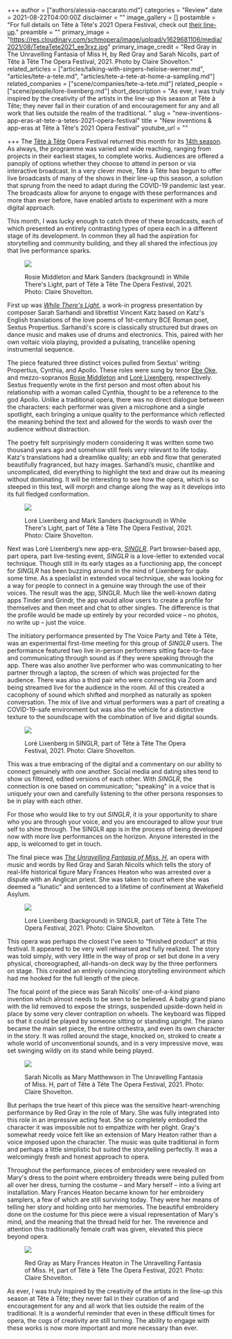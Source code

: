 +++
author = ["authors/alessia-naccarato.md"]
categories = "Review"
date = 2021-08-22T04:00:00Z
disclaimer = ""
image_gallery = []
postamble = "For full details on Tête à Tête's 2021 Opera Festival, check out [their line-up](https://www.tete-a-tete.org.uk/festival/tete-a-tete-the-opera-festival-2021/)."
preamble = ""
primary_image = "https://res.cloudinary.com/schmopera/image/upload/v1629681106/media/2021/08/TeteaTete2021_ee3rxz.jpg"
primary_image_credit = "Red Gray in The Unravelling Fantasia of Miss H, by Red Gray and Sarah Nicolls, part of Tête à Tête The Opera Festival, 2021. Photo by Claire Shovelton."
related_articles = ["articles/talking-with-singers-heloise-werner.md", "articles/tete-a-tete.md", "articles/tete-a-tete-at-home-a-sampling.md"]
related_companies = ["scene/companies/tete-a-tete.md"]
related_people = ["scene/people/lore-lixenberg.md"]
short_description = "As ever, I was truly inspired by the creativity of the artists in the line-up this season at Tête à Tête; they never fail in their curation of and encouragement for any and all work that lies outside the realm of the traditional. "
slug = "new-inventions-app-eras-at-tete-a-tetes-2021-opera-festival"
title = "New inventions & app-eras at Tête à Tête's 2021 Opera Festival"
youtube_url = ""

+++
The [Tête à Tête](/scene/companies/tete-a-tete/) Opera Festival returned this month for its [14th season](https://www.tete-a-tete.org.uk/festival/tete-a-tete-the-opera-festival-2021/). As always, the programme was varied and wide reaching, ranging from projects in their earliest stages, to complete works. Audiences are offered a panoply of options whether they choose to attend in person or via interactive broadcast. In a very clever move, Tête à Tête has begun to offer live broadcasts of many of the shows in their line-up this season, a solution that sprung from the need to adapt during the COVID-19 pandemic last year. The broadcasts allow for anyone to engage with these performances and more than ever before, have enabled artists to experiment with a more digital approach.

This month, I was lucky enough to catch three of these broadcasts, each of which presented an entirely contrasting types of opera each in a different stage of its development. In common they all had the aspiration for storytelling and community building, and they all shared the infectious joy that live performance sparks.

<figure data-type="image">

![](https://res.cloudinary.com/schmopera/image/upload/v1629674923/media/2021/08/TeteaTete_WhileTheresLight_2_ClaireShovelton_icwuou.jpg)

<figcaption>Rosie Middleton and Mark Sanders (background) in While There's Light, part of Tête à Tête The Opera Festival, 2021. Photo: Claire Shovelton.</figcaption>

</figure>

First up was [_While There's Light_](https://www.tete-a-tete.org.uk/event/while-theres-light-ib/), a work-in progress presentation by composer Sarah Sarhandi and librettist Vincent Katz based on Katz's English translations of the love poems of 1st-century BCE Roman poet, Sextus Propertius. Sarhandi's score is classically structured but draws on dance music and makes use of drums and electronics. This, paired with her own voltaic viola playing, provided a pulsating, trancelike opening instrumental sequence.

The piece featured three distinct voices pulled from Sextus' writing: Propertius, Cynthia, and Apollo. These roles were sung by tenor [Ebe Oke](/scene/people/ebe-oke/), and mezzo-sopranos [Rosie Middleton](/scene/people/rosie-middleton/) and [Loré Lixenberg](/scene/people/lore-lixenberg/), respectively. Sextus frequently wrote in the first person and most often about his relationship with a woman called Cynthia, thought to be a reference to the god Apollo. Unlike a traditional opera, there was no direct dialogue between the characters: each performer was given a microphone and a single spotlight, each bringing a unique quality to the performance which reflected the meaning behind the text and allowed for the words to wash over the audience without distraction.

The poetry felt surprisingly modern considering it was written some two thousand years ago and somehow still feels very relevant to life today. Katz's translations had a dreamlike quality; an ebb and flow that generated beautifully fragranced, but hazy images. Sarhandi’s music, chantlike and uncomplicated, did everything to highlight the text and draw out its meaning without dominating. It will be interesting to see how the opera, which is so steeped in this text, will morph and change along the way as it develops into its full fledged conformation.

<figure data-type="image">

![](https://res.cloudinary.com/schmopera/image/upload/v1629674931/media/2021/08/TeteaTete_WhileTheresLight_1_ClaireShovelton_hrj8c3.jpg)

<figcaption>Loré Lixenberg and Mark Sanders (background) in While There's Light, part of Tête à Tête The Opera Festival, 2021. Photo: Claire Shovelton.</figcaption>

</figure>

Next was Loré Lixenberg’s new app-era, [_SINGLR_](https://cockpitdirect.gn.apc.org/show/singlr). Part browser-based app, part opera, part live-testing event, _SINGLR_ is a love-letter to extended vocal technique. Though still in its early stages as a functioning app, the concept for _SINGLR_ has been buzzing around in the mind of Lixenberg for quite some time. As a specialist in extended vocal technique, she was looking for a way for people to connect in a genuine way through the use of their voices. The result was the app, SINGLR. Much like the well-known dating apps Tinder and Grindr, the app would allow users to create a profile for themselves and then meet and chat to other singles. The difference is that the profile would be made up entirely by your recorded voice – no photos, no write up – just the voice.

The initiatory performance presented by The Voice Party and Tête à Tête, was an experimental first-time meeting for this group of _SINGLR_ users. The performance featured two live in-person performers sitting face-to-face and communicating through sound as if they were speaking through the app. There was also another live performer who was communicating to her partner through a laptop, the screen of which was projected for the audience. There was also a third pair who were connecting via Zoom and being streamed live for the audience in the room. All of this created a cacophony of sound which shifted and morphed as naturally as spoken conversation. The mix of live and virtual performers was a part of creating a COVID-19-safe environment but was also the vehicle for a distinctive texture to the soundscape with the combination of live and digital sounds.

<figure data-type="image">

![](https://res.cloudinary.com/schmopera/image/upload/v1629675370/media/2021/08/TeteaTete_Singlr_1_ClaireShovelton_i2pb1w.jpg)

<figcaption>Loré Lixenberg in SINGLR, part of Tête à Tête The Opera Festival, 2021. Photo: Claire Shovelton.</figcaption>

</figure>

This was a true embracing of the digital and a commentary on our ability to connect genuinely with one another. Social media and dating sites tend to show us filtered, edited versions of each other. With _SINGLR_, the connection is one based on communication; "speaking" in a voice that is uniquely your own and carefully listening to the other persons responses to be in play with each other.

For those who would like to try out _SINGLR_, it is your opportunity to share who you are through your voice, and you are encouraged to allow your true self to shine through. The SINGLR app is in the process of being developed now with more live performances on the horizon. Anyone interested in the app, is welcomed to get in touch.

The final piece was [_The Unravelling Fantasia of Miss. H_](https://www.tete-a-tete.org.uk/event/the-unravelling-fantasia-of-miss-h-live/), an opera with music and words by Red Gray and Sarah Nicolls which tells the story of real-life historical figure Mary Frances Heaton who was arrested over a dispute with an Anglican priest. She was taken to court where she was deemed a "lunatic" and sentenced to a lifetime of confinement at Wakefield Asylum.

<figure data-type="image">

![](https://res.cloudinary.com/schmopera/image/upload/v1629675395/media/2021/08/TeteaTete_Singlr_2_ClaireShovelton_s5snmw.jpg)

<figcaption>Loré Lixenberg (background) in SINGLR, part of Tête à Tête The Opera Festival, 2021. Photo: Claire Shovelton.</figcaption>

</figure>

This opera was perhaps the closest I've seen to "finished product" at this festival. It appeared to be very well rehearsed and fully realized. The story was told simply, with very little in the way of prop or set but done in a very physical, choreographed, all-hands-on deck way by the three performers on stage. This created an entirely convincing storytelling environment which had me hooked for the full length of the piece.

The focal point of the piece was Sarah Nicolls' one-of-a-kind piano invention which almost needs to be seen to be believed. A baby grand piano with the lid removed to expose the strings, suspended upside-down held in place by some very clever contraption on wheels. The keyboard was flipped so that it could be played by someone sitting or standing upright. The piano became the main set piece, the entire orchestra, and even its own character in the story. It was rolled around the stage, knocked on, stroked to create a whole world of unconventional sounds, and in a very impressive move, was set swinging wildly on its stand while being played.

<figure data-type="image">

![](https://res.cloudinary.com/schmopera/image/upload/v1629675218/media/2021/08/TeteaTete_MissH_1_ClaireShovelton_eq72o5.jpg)

<figcaption>Sarah Nicolls as Mary Matthewson in The Unravelling Fantasia of Miss. H, part of Tête à Tête The Opera Festival, 2021. Photo: Claire Shovelton.</figcaption>

</figure>

But perhaps the true heart of this piece was the sensitive heart-wrenching performance by Red Gray in the role of Mary. She was fully integrated into this role in an impressive acting feat. She so completely embodied the character it was impossible not to empathize with her plight. Gray's somewhat reedy voice felt like an extension of Mary Heaton rather than a voice imposed upon the character. The music was quite traditional in form and perhaps a little simplistic but suited the storytelling perfectly. It was a welcomingly fresh and honest approach to opera.

Throughout the performance, pieces of embroidery were revealed on Mary's dress to the point where embroidery threads were being pulled from all over her dress, turning the costume – and Mary herself – into a living art installation. Mary Frances Heaton became known for her embroidery samplers, a few of which are still surviving today. They were her means of telling her story and holding onto her memories. The beautiful embroidery done on the costume for this piece were a visual representation of Mary's mind, and the meaning that the thread held for her. The reverence and attention this traditionally female craft was given, elevated this piece beyond opera.

<figure data-type="image">

![](https://res.cloudinary.com/schmopera/image/upload/v1629675171/media/2021/08/TeteaTete_MissH_2_ClaireShovelton_gdjiyi.jpg)

<figcaption>Red Gray as Mary Frances Heaton in The Unravelling Fantasia of Miss. H, part of Tête à Tête The Opera Festival, 2021. Photo: Claire Shovelton.</figcaption>

</figure>

As ever, I was truly inspired by the creativity of the artists in the line-up this season at Tête à Tête; they never fail in their curation of and encouragement for any and all work that lies outside the realm of the traditional. It is a wonderful reminder that even in these difficult times for opera, the cogs of creativity are still turning. The ability to engage with these works is now more important and more necessary than ever.